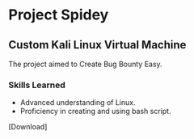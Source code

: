 # Project Spidey

## Custom Kali Linux Virtual Machine 

The  project aimed to Create Bug Bounty Easy.

### Skills Learned

- Advanced understanding of Linux.
- Proficiency in creating and using bash script.

[Download]
